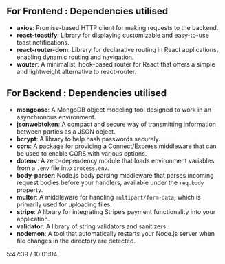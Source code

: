 ## For Frontend : Dependencies utilised

- **axios**: Promise-based HTTP client for making requests to the backend.
- **react-toastify**: Library for displaying customizable and easy-to-use toast notifications.
- **react-router-dom**: Library for declarative routing in React applications, enabling dynamic routing and navigation.
- **wouter**: A minimalist, hook-based router for React that offers a simple and lightweight alternative to react-router.

## For Backend : Dependencies utilised

- **mongoose**: A MongoDB object modeling tool designed to work in an asynchronous environment.
- **jsonwebtoken**: A compact and secure way of transmitting information between parties as a JSON object.
- **bcrypt**: A library to help hash passwords securely.
- **cors**: A package for providing a Connect/Express middleware that can be used to enable CORS with various options.
- **dotenv**: A zero-dependency module that loads environment variables from a `.env` file into `process.env`.
- **body-parser**: Node.js body parsing middleware that parses incoming request bodies before your handlers, available under the `req.body` property.
- **multer**: A middleware for handling `multipart/form-data`, which is primarily used for uploading files.
- **stripe**: A library for integrating Stripe’s payment functionality into your application.
- **validator**: A library of string validators and sanitizers.
- **nodemon**: A tool that automatically restarts your Node.js server when file changes in the directory are detected.



5:47:39 / 10:01:04